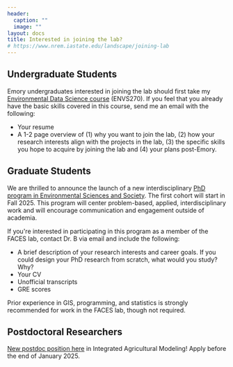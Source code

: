 ```yaml
---
header:
  caption: ""
  image: ""
layout: docs
title: Interested in joining the lab?
# https://www.nrem.iastate.edu/landscape/joining-lab
---
```


## **Undergraduate Students**

Emory undergraduates interested in joining the lab should first take my [Environmental Data Science course](/courses/eds) (ENVS270).  If you feel that you already have the basic skills covered in this course, send me an email with the following:

* Your resume
* A 1-2 page overview of (1) why you want to join the lab, (2) how your research interests align with the projects in the lab, (3) the specific skills you hope to acquire by joining the lab and (4) your plans post-Emory.

## **Graduate Students**

We are thrilled to announce the launch of a new interdisciplinary [PhD program in Environmental Sciences and Society](https://envs.emory.edu/graduate/phd-program.html). The first cohort will start in Fall 2025. This program will center problem-based, applied, interdisciplinary work and will encourage communication and engagement outside of academia.

If you're interested in participating in this program as a member of the FACES lab, contact Dr. B via email and include the following:

* A brief description of your research interests and career goals. If you could design your PhD research from scratch, what would you study? Why?
* Your CV
* Unofficial transcripts
* GRE scores 

Prior experience in GIS, programming, and statistics is strongly recommended for work in the FACES lab, though not required.

## **Postdoctoral Researchers** 

[New postdoc position here](https://faculty-emory.icims.com/jobs/139394/post-doctoral-fellow/job?mode=view&mobile=false&width=720&height=500&bga=true&needsRedirect=false&jan1offset=-300&jun1offset=-240) in Integrated Agricultural Modeling! Apply before the end of January 2025.

